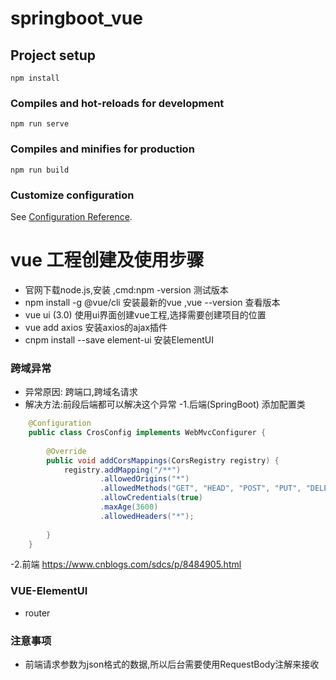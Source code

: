 # springboot_vue

## Project setup
```
npm install
```

### Compiles and hot-reloads for development
```
npm run serve
```

### Compiles and minifies for production
```
npm run build
```

### Customize configuration
See [Configuration Reference](https://cli.vuejs.org/config/).


# vue 工程创建及使用步骤
- 官网下载node.js,安装 ,cmd:npm -version 测试版本
- npm install -g @vue/cli  安装最新的vue ,vue --version 查看版本
- vue ui (3.0) 使用ui界面创建vue工程,选择需要创建项目的位置
- vue add axios 安装axios的ajax插件
- cnpm install --save element-ui 安装ElementUI



### 跨域异常
- 异常原因: 跨端口,跨域名请求
- 解决方法:前段后端都可以解决这个异常
-1.后端(SpringBoot)
   添加配置类
```java
    @Configuration
    public class CrosConfig implements WebMvcConfigurer {
    
        @Override
        public void addCorsMappings(CorsRegistry registry) {
            registry.addMapping("/**")
                    .allowedOrigins("*")
                    .allowedMethods("GET", "HEAD", "POST", "PUT", "DELETE", "OPTIONS")
                    .allowCredentials(true)
                    .maxAge(3600)
                    .allowedHeaders("*");
    
        }
    }
```

-2.前端 https://www.cnblogs.com/sdcs/p/8484905.html


### VUE-ElementUI
- router



### 注意事项
- 前端请求参数为json格式的数据,所以后台需要使用RequestBody注解来接收
